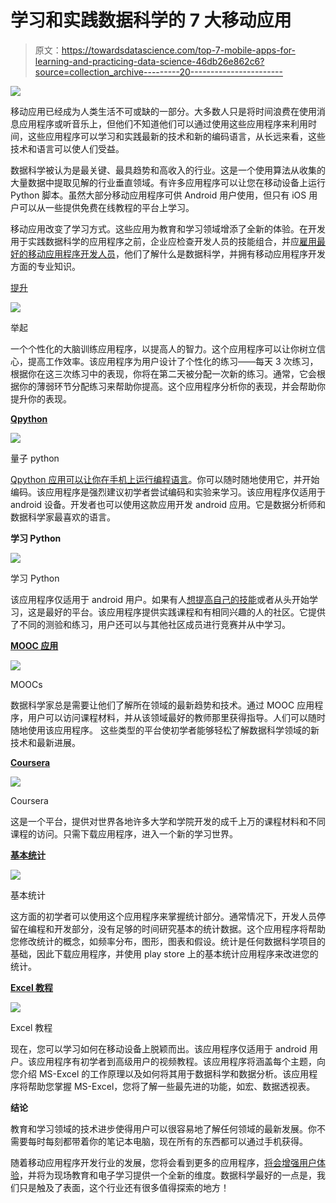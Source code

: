 # 学习和实践数据科学的 7 大移动应用

> 原文：<https://towardsdatascience.com/top-7-mobile-apps-for-learning-and-practicing-data-science-46db26e862c6?source=collection_archive---------20----------------------->

![](img/b83c0ac23f844a104f58058df270b103.png)

移动应用已经成为人类生活不可或缺的一部分。大多数人只是将时间浪费在使用消息应用程序或听音乐上，但他们不知道他们可以通过使用这些应用程序来利用时间，这些应用程序可以学习和实践最新的技术和新的编码语言，从长远来看，这些技术和语言可以使人们受益。

数据科学被认为是最关键、最具趋势和高收入的行业。这是一个使用算法从收集的大量数据中提取见解的行业垂直领域。有许多应用程序可以让您在移动设备上运行 Python 脚本。虽然大部分移动应用程序可供 Android 用户使用，但只有 iOS 用户可以从一些提供免费在线教程的平台上学习。

移动应用改变了学习方式。这些应用为教育和学习领域增添了全新的体验。在开发用于实践数据科学的应用程序之前，企业应检查开发人员的技能组合，并应[雇用最好的移动应用程序开发人员](https://www.appdexa.com/blog/essential-tips-to-hire-best-mobile-app-developer/)，他们了解什么是数据科学，并拥有移动应用程序开发方面的专业知识。

[提升 ](https://www.elevateapp.com/)

![](img/984ae889045a843dd2d726cff989c3ed.png)

举起

一个个性化的大脑训练应用程序，以提高人的智力。这个应用程序可以让你树立信心，提高工作效率。该应用程序为用户设计了个性化的练习——每天 3 次练习，根据你在这三次练习中的表现，你将在第二天被分配一次新的练习。通常，它会根据你的薄弱环节分配练习来帮助你提高。这个应用程序分析你的表现，并会帮助你提升你的表现。

[**Qpython**](https://www.qpython.com/)

![](img/9227e339494deb2d2d0fc2786a987221.png)

量子 python

[Qpython 应用可以让你在手机上运行编程语言](http://edu.qpython.org/qpython-webapp/index.html?form=web)。你可以随时随地使用它，并开始编码。该应用程序是强烈建议初学者尝试编码和实验来学习。该应用程序仅适用于 android 设备。开发者也可以使用这款应用开发 android 应用。它是数据分析师和数据科学家最喜欢的语言。

**学习 Python**

![](img/be8c369d17c875c6f690fe252a693b3b.png)

学习 Python

该应用程序仅适用于 android 用户。如果有人[想提高自己的技能](https://www.kdnuggets.com/2020/01/10-python-tips-tricks-learn-today.html)或者从头开始学习，这是最好的平台。该应用程序提供实践课程和有相同兴趣的人的社区。它提供了不同的测验和练习，用户还可以与其他社区成员进行竞赛并从中学习。

[**MOOC 应用**](https://www.my-mooc.com/en/)

![](img/979dabb0a2cafcf7afe5b072b6949677.png)

MOOCs

数据科学家总是需要让他们了解所在领域的最新趋势和技术。通过 MOOC 应用程序，用户可以访问课程材料，并从该领域最好的教师那里获得指导。人们可以随时随地使用该应用程序。
这些类型的平台使初学者能够轻松了解数据科学领域的新技术和最新进展。

[**Coursera**](https://play.google.com/store/apps/details?id=org.coursera.android&hl=en_IN)

![](img/8095bfca3e08dd3376ee73e2cdc82176.png)

Coursera

这是一个平台，提供对世界各地许多大学和学院开发的成千上万的课程材料和不同课程的访问。只需下载应用程序，进入一个新的学习世界。

[**基本统计**](https://play.google.com/store/apps/details?id=com.techtweets.basicstatistics&hl=en_IN)

![](img/2075ef65fdff43f9cb6f73abd3091c86.png)

基本统计

这方面的初学者可以使用这个应用程序来掌握统计部分。通常情况下，开发人员停留在编程和开发部分，没有足够的时间研究基本的统计数据。这个应用程序将帮助您修改统计的概念，如频率分布，图形，图表和假设。统计是任何数据科学项目的基础，因此下载应用程序，并使用 play store 上的基本统计应用程序来改进您的统计。

[**Excel 教程**](https://play.google.com/store/apps/details?id=com.techtweets.exceltutorial&hl=en)

![](img/8d98f5d25781fccb585fa702a00268c7.png)

Excel 教程

现在，您可以学习如何在移动设备上脱颖而出。该应用程序仅适用于 android 用户。该应用程序有初学者到高级用户的视频教程。该应用程序将涵盖每个主题，向您介绍 MS-Excel 的工作原理以及如何将其用于数据科学和数据分析。该应用程序将帮助您掌握 MS-Excel，您将了解一些最先进的功能，如宏、数据透视表。

**结论**

教育和学习领域的技术进步使得用户可以很容易地了解任何领域的最新发展。你不需要每时每刻都带着你的笔记本电脑，现在所有的东西都可以通过手机获得。

随着移动应用程序开发行业的发展，您将会看到更多的应用程序，[将会增强用户体验](https://www.mobileappdaily.com/how-can-data-science-improve-ux-design)，并将为现场教育和电子学习提供一个全新的维度。数据科学最好的一点是，我们只是触及了表面，这个行业还有很多值得探索的地方！